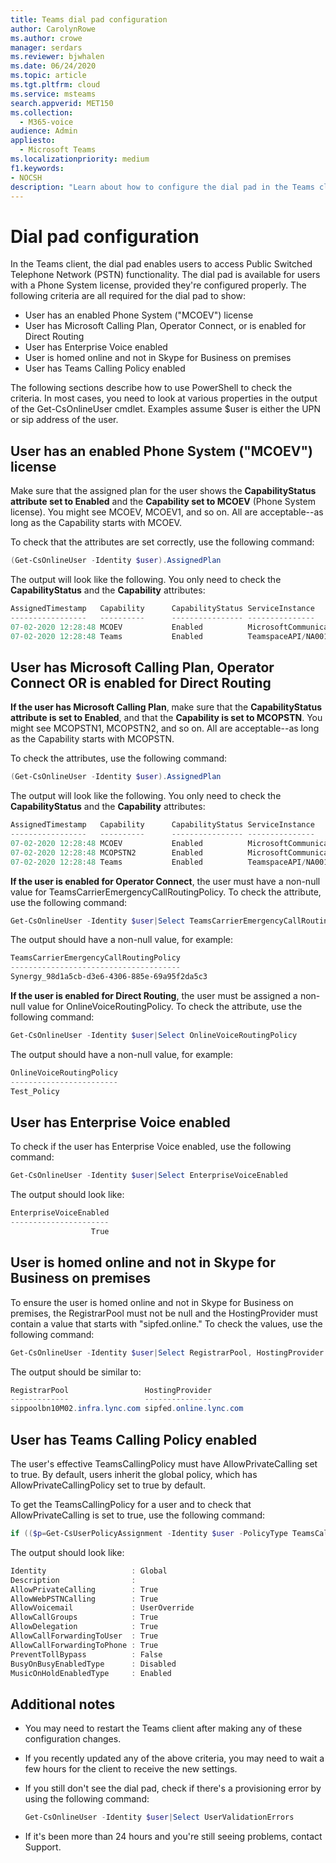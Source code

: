 ```yaml
---
title: Teams dial pad configuration
author: CarolynRowe
ms.author: crowe
manager: serdars
ms.reviewer: bjwhalen
ms.date: 06/24/2020
ms.topic: article
ms.tgt.pltfrm: cloud
ms.service: msteams
search.appverid: MET150
ms.collection:
  - M365-voice
audience: Admin
appliesto:
  - Microsoft Teams
ms.localizationpriority: medium
f1.keywords:
- NOCSH
description: "Learn about how to configure the dial pad in the Teams client so that users can access Public Switched Telephone Network (PSTN) functionality."
---
```


# Dial pad configuration

In the Teams client, the dial pad enables users to access Public Switched Telephone Network (PSTN) functionality. The dial pad is available for users with a Phone System license, provided they're configured properly. The following criteria are all required for the dial pad to show:

- User has an enabled Phone System ("MCOEV") license
- User has Microsoft Calling Plan, Operator Connect, or is enabled for Direct Routing
- User has Enterprise Voice enabled
- User is homed online and not in Skype for Business on premises
- User has Teams Calling Policy enabled

The following sections describe how to use PowerShell to check the criteria. In most cases, you need to look at various properties in the output of the Get-CsOnlineUser cmdlet. Examples assume $user is either the UPN or sip address of the user.

## User has an enabled Phone System ("MCOEV") license

Make sure that the assigned plan for the user shows the **CapabilityStatus attribute set to Enabled** and the **Capability set to MCOEV** (Phone System license). You might see MCOEV, MCOEV1, and so on. All are acceptable--as long as the Capability starts with MCOEV.

To check that the attributes are set correctly, use the following command:

```PowerShell
(Get-CsOnlineUser -Identity $user).AssignedPlan
```

The output will look like the following. You only need to check the **CapabilityStatus** and the **Capability** attributes:

```PowerShell
AssignedTimestamp   Capability      CapabilityStatus ServiceInstance                          ServicePlanId
-----------------   ----------      ---------------- ---------------                          -------------
07-02-2020 12:28:48 MCOEV           Enabled          MicrosoftCommunicationsOnline/NOAM-4A-S7 4828c8ec-dc2e-4779-b502-...
07-02-2020 12:28:48 Teams           Enabled          TeamspaceAPI/NA001                       57ff2da0-773e-42df-b2af-...
```

## User has Microsoft Calling Plan, Operator Connect OR is enabled for Direct Routing

**If the user has Microsoft Calling Plan**, make sure that the **CapabilityStatus attribute is set to Enabled**, and that the **Capability is set to MCOPSTN**. You might see MCOPSTN1, MCOPSTN2, and so on. All are acceptable--as long as the Capability starts with MCOPSTN.

To check the attributes, use the following command:

```PowerShell
(Get-CsOnlineUser -Identity $user).AssignedPlan
```

The output will look like the following. You only need to check the **CapabilityStatus** and the **Capability** attributes:

```PowerShell
AssignedTimestamp   Capability      CapabilityStatus ServiceInstance                          ServicePlanId
-----------------   ----------      ---------------- ---------------                          -------------
07-02-2020 12:28:48 MCOEV           Enabled          MicrosoftCommunicationsOnline/NOAM-4A-S7 4828c8ec-dc2e-4779-b502-...
07-02-2020 12:28:48 MCOPSTN2        Enabled          MicrosoftCommunicationsOnline/NOAM-4A-S7 5a10155d-f5c1-411a-a8ec-...
07-02-2020 12:28:48 Teams           Enabled          TeamspaceAPI/NA001                       57ff2da0-773e-42df-b2af-...
```

**If the user is enabled for Operator Connect**, the user must have a non-null value for TeamsCarrierEmergencyCallRoutingPolicy. To check the attribute, use the following command:

```PowerShell
Get-CsOnlineUser -Identity $user|Select TeamsCarrierEmergencyCallRoutingPolicy
```

The output should have a non-null value, for example:

```PowerShell
TeamsCarrierEmergencyCallRoutingPolicy
--------------------------------------
Synergy_98d1a5cb-d3e6-4306-885e-69a95f2da5c3
```

**If the user is enabled for Direct Routing**, the user must be assigned a non-null value for OnlineVoiceRoutingPolicy. To check the attribute, use the following command:

```PowerShell
Get-CsOnlineUser -Identity $user|Select OnlineVoiceRoutingPolicy
```

The output should have a non-null value, for example:

```PowerShell
OnlineVoiceRoutingPolicy
------------------------
Test_Policy
```

## User has Enterprise Voice enabled

To check if the user has Enterprise Voice enabled, use the following command:

```PowerShell
Get-CsOnlineUser -Identity $user|Select EnterpriseVoiceEnabled
```

The output should look like:

```PowerShell
EnterpriseVoiceEnabled
----------------------
                  True
```

## User is homed online and not in Skype for Business on premises

To ensure the user is homed online and not in Skype for Business on premises, the RegistrarPool must not be null and the HostingProvider must contain a value that starts with "sipfed.online."  To check the values, use the following command:

```PowerShell
Get-CsOnlineUser -Identity $user|Select RegistrarPool, HostingProvider
```

The output should be similar to:

```PowerShell
RegistrarPool                 HostingProvider
-------------                 ---------------
sippoolbn10M02.infra.lync.com sipfed.online.lync.com
```

## User has Teams Calling Policy enabled

The user's effective TeamsCallingPolicy must have AllowPrivateCalling set to true.  By default, users inherit the global policy, which has AllowPrivateCallingPolicy set to true by default.

To get the TeamsCallingPolicy for a user and to check that AllowPrivateCalling is set to true, use the following command:

```PowerShell
if (($p=Get-CsUserPolicyAssignment -Identity $user -PolicyType TeamsCallingPolicy) -eq $null) {Get-CsTeamsCallingPolicy -Identity Global} else {Get-CsTeamsCallingPolicy -Identity $p.PolicyName}
```

The output should look like:

```PowerShell
Identity                   : Global
Description                :
AllowPrivateCalling        : True
AllowWebPSTNCalling        : True
AllowVoicemail             : UserOverride
AllowCallGroups            : True
AllowDelegation            : True
AllowCallForwardingToUser  : True
AllowCallForwardingToPhone : True
PreventTollBypass          : False
BusyOnBusyEnabledType      : Disabled
MusicOnHoldEnabledType     : Enabled
```

## Additional notes

- You may need to restart the Teams client after making any of these configuration changes.

- If you recently updated any of the above criteria, you may need to wait a few hours for the client to receive the new settings.

- If you still don't see the dial pad, check if there's a provisioning error by using the following command:

  ```PowerShell
  Get-CsOnlineUser -Identity $user|Select UserValidationErrors
  ```

- If it's been more than 24 hours and you're still seeing problems, contact Support.
